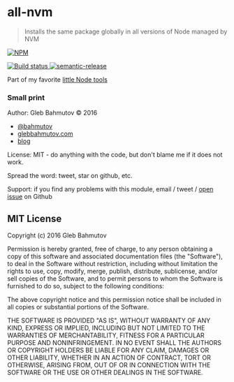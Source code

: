 # all-nvm
> Installs the same package globally in all versions of Node managed by NVM

[![NPM][all-nvm-icon] ][all-nvm-url]

[![Build status][all-nvm-ci-image] ][all-nvm-ci-url]
[![semantic-release][semantic-image] ][semantic-url]

Part of my favorite [little Node tools](https://glebbahmutov.com/blog/my-node-tools/)

### Small print

Author: Gleb Bahmutov &copy; 2016

* [@bahmutov](https://twitter.com/bahmutov)
* [glebbahmutov.com](http://glebbahmutov.com)
* [blog](http://glebbahmutov.com/blog/)

License: MIT - do anything with the code, but don't blame me if it does not work.

Spread the word: tweet, star on github, etc.

Support: if you find any problems with this module, email / tweet /
[open issue](https://github.com/bahmutov/all-nvm/issues) on Github

## MIT License

Copyright (c) 2016 Gleb Bahmutov

Permission is hereby granted, free of charge, to any person
obtaining a copy of this software and associated documentation
files (the "Software"), to deal in the Software without
restriction, including without limitation the rights to use,
copy, modify, merge, publish, distribute, sublicense, and/or sell
copies of the Software, and to permit persons to whom the
Software is furnished to do so, subject to the following
conditions:

The above copyright notice and this permission notice shall be
included in all copies or substantial portions of the Software.

THE SOFTWARE IS PROVIDED "AS IS", WITHOUT WARRANTY OF ANY KIND,
EXPRESS OR IMPLIED, INCLUDING BUT NOT LIMITED TO THE WARRANTIES
OF MERCHANTABILITY, FITNESS FOR A PARTICULAR PURPOSE AND
NONINFRINGEMENT. IN NO EVENT SHALL THE AUTHORS OR COPYRIGHT
HOLDERS BE LIABLE FOR ANY CLAIM, DAMAGES OR OTHER LIABILITY,
WHETHER IN AN ACTION OF CONTRACT, TORT OR OTHERWISE, ARISING
FROM, OUT OF OR IN CONNECTION WITH THE SOFTWARE OR THE USE OR
OTHER DEALINGS IN THE SOFTWARE.

[all-nvm-icon]: https://nodei.co/npm/all-nvm.png?downloads=true
[all-nvm-url]: https://npmjs.org/package/all-nvm
[all-nvm-ci-image]: https://travis-ci.org/bahmutov/all-nvm.png?branch=master
[all-nvm-ci-url]: https://travis-ci.org/bahmutov/all-nvm
[semantic-image]: https://img.shields.io/badge/%20%20%F0%9F%93%A6%F0%9F%9A%80-semantic--release-e10079.svg
[semantic-url]: https://github.com/semantic-release/semantic-release

